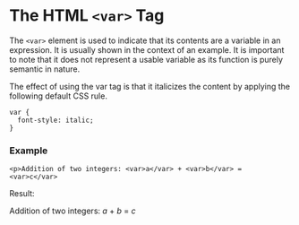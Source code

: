 # The HTML `<var>` Tag

The `<var>` element is used to indicate that its contents are a variable in an expression. It is usually shown in the context of an example. It is important to note that it does not represent a usable variable as its function is purely semantic in nature.

The effect of using the var tag is that it italicizes the content by applying the following default CSS rule.

	var {
	  font-style: italic; 
	}

### Example

`<p>Addition of two integers: <var>a</var> + <var>b</var> = <var>c</var>`

Result:

Addition of two integers: *a* + *b* = *c* 